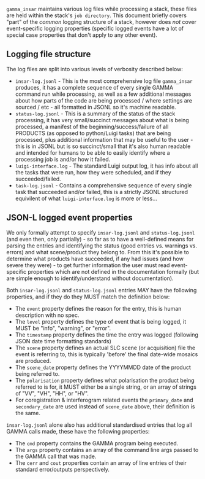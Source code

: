 `gamma_insar` maintains various log files while processing a stack, these files are held within the stack's `job directory`.
This document briefly covers "part" of the *common* logging structure of a stack, however does *not* cover event-specific logging properties (specific logged events have a lot of special case properties that don't apply to any other event).

## Logging file structure ##

The log files are split into various levels of verbosity described below:
 * `insar-log.jsonl` - This is the most comprehensive log file `gamma_insar` produces, it has a complete sequence of every single GAMMA command run while processing, as well as a few additional messages about how parts of the code are being processed / where settings are sourced / etc - all formatted in JSONL so it's machine readable.
 * `status-log.jsonl` - This is a summary of the status of the stack processing, it has very small/succinct messages about what is being processed, a manifest of the beginning/success/failure of all PRODUCTS (as opposed to python/Luigi tasks) that are being processed, plus additional information that may be useful to the user - this is in JSONL but is so succinct/small that it's also human readable and intended for humans to be able to easily identify where a processing job is and/or how it failed.
 * `luigi-interface.log` - The standard Luigi output log, it has info about all the tasks that were run, how they were scheduled, and if they succeeded/failed.
 * `task-log.jsonl` - Contains a comprehensive sequence of every single task that succeeded and/or failed, this is a strictly JSONL structured equivilent of what `luigi-interface.log` is more or less...

## JSON-L logged event properties ##

We only formally attempt to specify `insar-log.jsonl` and `status-log.jsonl` (and even then, only partially) - so far as to have a well-defined means for parsing the entries and identifying the status (good entries vs. warnings vs. errors) and what scene/product they belong to.  From this it's possible to determine what products have succeeded, if any had issues (and how severe they were) - to get further information the user must read event-specific properties which are not defined in the documentation formally (but are simple enough to identify/understand without documentation).

Both `insar-log.jsonl` and `status-log.jsonl` entries MAY have the following properties, and if they do they MUST match the definition below:
 * The `event` property defines the reason for the entry, this is human description with no spec.
 * The `level` property defines the type of event that is being logged, it MUST be "info", "warning", or "error".
 * The `timestamp` property defines the time the entry was logged (following JSON date time formatting standards)
 * The `scene` property defines an actual SLC scene (or acquisition) file the event is referring to, this is typically 'before' the final date-wide mosaics are produced.
 * The `scene_date` property defines the YYYYMMDD date of the product being referred to.
 * The `polarisation` property defines what polarisation the product being referred to is for, it MUST either be a single string, or an array of strings of "VV", "VH", "HH", or "HV".
 * For coregistration & interferogram related events the `primary_date` and `secondary_date` are used instead of `scene_date` above, their definition is the same.

`insar-log.jsonl` alone also has additional standardised entries that log all GAMMA calls made, these have the following properties:
 * The `cmd` property contains the GAMMA program being executed.
 * The `args` property contains an array of the command line args passed to the GAMMA call that was made.
 * The `cerr` and `cout` properties contain an array of line entries of their standard error/outputs perspectively.
